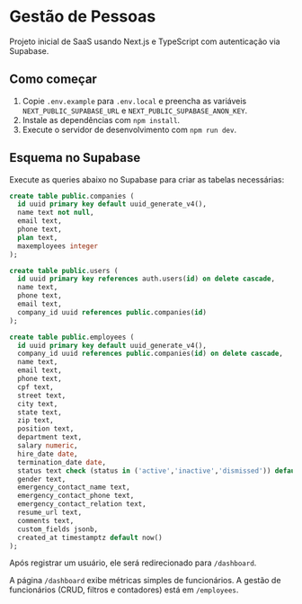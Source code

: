 # Gestão de Pessoas

Projeto inicial de SaaS usando Next.js e TypeScript com autenticação via Supabase.

## Como começar

1. Copie `.env.example` para `.env.local` e preencha as variáveis `NEXT_PUBLIC_SUPABASE_URL` e `NEXT_PUBLIC_SUPABASE_ANON_KEY`.
2. Instale as dependências com `npm install`.
3. Execute o servidor de desenvolvimento com `npm run dev`.

## Esquema no Supabase

Execute as queries abaixo no Supabase para criar as tabelas necessárias:

```sql
create table public.companies (
  id uuid primary key default uuid_generate_v4(),
  name text not null,
  email text,
  phone text,
  plan text,
  maxemployees integer
);

create table public.users (
  id uuid primary key references auth.users(id) on delete cascade,
  name text,
  phone text,
  email text,
  company_id uuid references public.companies(id)
);

create table public.employees (
  id uuid primary key default uuid_generate_v4(),
  company_id uuid references public.companies(id) on delete cascade,
  name text,
  email text,
  phone text,
  cpf text,
  street text,
  city text,
  state text,
  zip text,
  position text,
  department text,
  salary numeric,
  hire_date date,
  termination_date date,
  status text check (status in ('active','inactive','dismissed')) default 'active',
  gender text,
  emergency_contact_name text,
  emergency_contact_phone text,
  emergency_contact_relation text,
  resume_url text,
  comments text,
  custom_fields jsonb,
  created_at timestamptz default now()
);
```

Após registrar um usuário, ele será redirecionado para `/dashboard`.

A página `/dashboard` exibe métricas simples de funcionários. A gestão de funcionários (CRUD, filtros e contadores) está em `/employees`.


